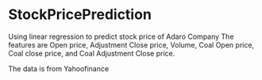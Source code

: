 # StockPricePrediction
Using linear regression to predict stock price of Adaro Company 
The features are Open price, Adjustment Close price, Volume, Coal Open price, Coal close price, and Coal Adjustment Close price. 

The data is from Yahoofinance 
